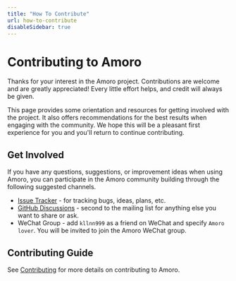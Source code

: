 ```yaml
---
title: "How To Contribute"
url: how-to-contribute
disableSidebar: true
---
```

# Contributing to Amoro

Thanks for your interest in the Amoro project. Contributions are welcome and are greatly appreciated! Every little effort helps, and credit will always be given.

This page provides some orientation and resources for getting involved with the project. It also offers recommendations for the best results when engaging with the community. We hope this will be a pleasant first experience for you and you'll return to continue contributing.

## Get Involved

If you have any questions, suggestions, or improvement ideas when using Amoro, you can participate in the Amoro community building through the following suggested channels.

* [Issue Tracker](https://github.com/apache/incubator-amoro/issues) - for tracking bugs, ideas, plans, etc.
* [GitHub Discussions](https://github.com/apache/incubator-amoro/discussions) - second to the mailing list for anything else you want to share or ask.
* WeChat Group - add `kllnn999` as a friend on WeChat and specify `Amoro lover`. You will be invited to join the Amoro WeChat group.

## Contributing Guide

See [Contributing](https://github.com/apache/incubator-amoro/blob/master/CONTRIBUTING.md) for more details on contributing to Amoro.
